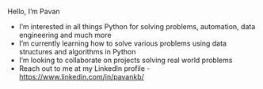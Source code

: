 Hello, I’m Pavan

- I’m interested in all things Python for solving problems, automation, data engineering and much more
- I’m currently learning how to solve various problems using data structures and algorithms in Python
- I’m looking to collaborate on projects solving real world problems
- Reach out to me at my LinkedIn profile - https://www.linkedin.com/in/pavankb/

<!---
impkb19/impkb19 is a ✨ special ✨ repository because its `README.md` (this file) appears on your GitHub profile.
You can click the Preview link to take a look at your changes.
--->
